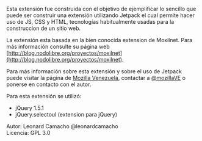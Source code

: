 Esta extensión fue construida con el objetivo de ejemplificar lo sencillo que puede ser construir 
una extensión utilizando Jetpack el cual permite hacer uso de JS, CSS y HTML, tecnologías habitualmente
usadas para la construccion de un sitio web.

La extensión esta basada en la bien conocida extension de Moxilnet. Para más información consulte 
su página web [http://blog.nodolibre.org/proyectos/moxilnet](http://blog.nodolibre.org/proyectos/moxilnet).

Para más información sobre esta extensión y sobre el uso de Jetpack puede visitar la página de 
[Mozilla Venezuela](http://mozillavenezuela.org), contactar a [@mozillaVE](http://twitter.com/mozillaVe) 
o ponerse en contacto con el autor.
  
Para esta extensión se utilizó:  
*   jQuery 1.5.1  
*   jQuery.selectoul (extension para jQuery) 

Autor: Leonard Camacho @leonardcamacho  
Licencia: GPL 3.0